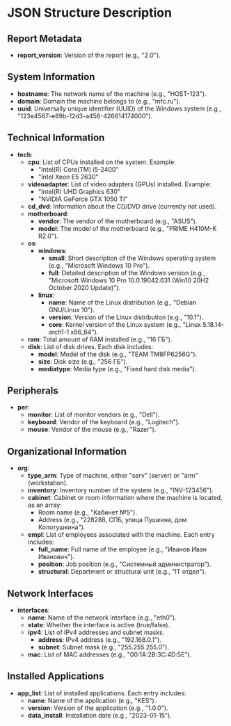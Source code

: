 
# JSON Structure Description

## Report Metadata
- **report_version**: Version of the report (e.g., "2.0").

## System Information
- **hostname**: The network name of the machine (e.g., "HOST-123").
- **domain**: Domain the machine belongs to (e.g., "mfc.ru").
- **uuid**: Universally unique identifier (UUID) of the Windows system (e.g., "123e4567-e89b-12d3-a456-426614174000").

## Technical Information
- **tech**:
  - **cpu**: List of CPUs installed on the system. Example:
    - "Intel(R) Core(TM) i5-2400"
    - "Intel Xeon E5 2630"
  - **videoadapter**: List of video adapters (GPUs) installed. Example:
    - "Intel(R) UHD Graphics 630"
    - "NVIDIA GeForce GTX 1050 TI"
  - **cd_dvd**: Information about the CD/DVD drive (currently not used).
  - **motherboard**:
    - **vendor**: The vendor of the motherboard (e.g., "ASUS").
    - **model**: The model of the motherboard (e.g., "PRIME H410M-K R2.0").
  - **os**:
    - **windows**:
      - **small**: Short description of the Windows operating system (e.g., "Microsoft Windows 10 Pro").
      - **full**: Detailed description of the Windows version (e.g., "Microsoft Windows 10 Pro 10.0.19042.631 (Win10 20H2 October 2020 Update)").
    - **linux**:
      - **name**: Name of the Linux distribution (e.g., "Debian GNU/Linux 10").
      - **version**: Version of the Linux distribution (e.g., "10.1").
      - **core**: Kernel version of the Linux system (e.g., "Linux 5.18.14-arch1-1 x86_64").
  - **ram**: Total amount of RAM installed (e.g., "16 ГБ").
  - **disk**: List of disk drives. Each disk includes:
    - **model**: Model of the disk (e.g., "TEAM TM8FP6256G").
    - **size**: Disk size (e.g., "256 ГБ").
    - **mediatype**: Media type (e.g., "Fixed hard disk media").

## Peripherals
- **per**:
  - **monitor**: List of monitor vendors (e.g., "Dell").
  - **keyboard**: Vendor of the keyboard (e.g., "Logitech").
  - **mouse**: Vendor of the mouse (e.g., "Razer").

## Organizational Information
- **org**:
  - **type_arm**: Type of machine, either "serv" (server) or "arm" (workstation).
  - **inventory**: Inventory number of the system (e.g., "INV-123456").
  - **cabinet**: Cabinet or room information where the machine is located, as an array:
    - Room name (e.g., "Кабинет №5").
    - Address (e.g., "228288, СПБ, улица Пушкина, дом Колотушкина").
  - **empl**: List of employees associated with the machine. Each entry includes:
    - **full_name**: Full name of the employee (e.g., "Иванов Иван Иванович").
    - **position**: Job position (e.g., "Системный администратор").
    - **structural**: Department or structural unit (e.g., "IT отдел").

## Network Interfaces
- **interfaces**:
  - **name**: Name of the network interface (e.g., "eth0").
  - **state**: Whether the interface is active (true/false).
  - **ipv4**: List of IPv4 addresses and subnet masks.
    - **address**: IPv4 address (e.g., "192.168.0.1").
    - **subnet**: Subnet mask (e.g., "255.255.255.0").
  - **mac**: List of MAC addresses (e.g., "00:1A:2B:3C:4D:5E").

## Installed Applications
- **app_list**: List of installed applications. Each entry includes:
  - **name**: Name of the application (e.g., "KES").
  - **version**: Version of the application (e.g., "1.0.0").
  - **data_install**: Installation date (e.g., "2023-01-15").

